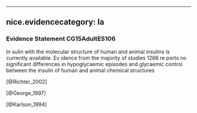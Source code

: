 
---
nice.evidencecategory: Ia
---

### Evidence Statement CG15AdultES106
In sulin with the molecular structure of human and animal insulins is currently available. Ev idence from the majority of studies 1268 re ports no significant differences in hypoglycaemic episodes and glycaemic control between the insulin of human and animal chemical structures

[@Richter_2002]

[@George_1997]

[@Karlson_1994]

